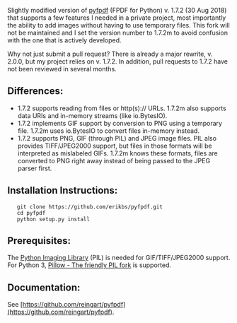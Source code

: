Slightly modified version of [pyfpdf](https://github.com/reingart/pyfpdf) (FPDF
for Python) v. 1.7.2 (30 Aug 2018) that supports a few features I needed in a
private project, most importantly the ability to add images without having to
use temporary files. This fork will not be maintained and I set the version
number to 1.7.2m to avoid confusion with the one that is actively developed.

Why not just submit a pull request? There is already a major rewrite, v. 2.0.0,
but my project relies on v. 1.7.2. In addition, pull requests to 1.7.2 have not
been reviewed in several months.

Differences:
------------

* 1.7.2 supports reading from files or http(s):// URLs. 1.7.2m also supports data URIs and in-memory streams (like io.BytesIO).
* 1.7.2 implements GIF support by conversion to PNG using a temporary file. 1.7.2m uses io.BytesIO to convert files in-memory instead.
* 1.7.2 supports PNG, GIF (through PIL) and JPEG image files. PIL also provides TIFF/JPEG2000 support, but files in those formats will be interpreted as mislabeled GIFs. 1.7.2m knows these formats, files are converted to PNG right away instead of being passed to the JPEG parser first.

Installation Instructions:
--------------------------

```
   git clone https://github.com/erikbs/pyfpdf.git
   cd pyfpdf
   python setup.py install
```

Prerequisites:
--------------
The [Python Imaging Library](http://www.pythonware.com/products/pil/) 
(PIL) is needed for GIF/TIFF/JPEG2000 support. For Python 3, 
[Pillow - The friendly PIL fork](https://github.com/python-pillow/Pillow) is 
supported.

Documentation:
--------------
See [https://github.com/reingart/pyfpdf](https://github.com/reingart/pyfpdf).
